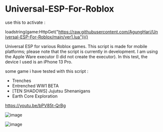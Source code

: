 # Universal-ESP-For-Roblox

use this to activate :

loadstring(game:HttpGet("https://raw.githubusercontent.com/AgungHari/Universal-ESP-For-Roblox/main/ver1.lua"))()

Universal ESP for various Roblox games. This script is made for mobile platforms; please note that the script is currently in development. I am using the Apple Ware executor (I did not create the executor). In this test, the device I used is an iPhone 13 Pro.

some game i have tested with this script :
 - Trenches
 - Entrenched WW1 BETA
 - [TEN SHADOWS]  Jujutsu Shenanigans
 - Earth Core Exploration

https://youtu.be/bPV85t-QrBg

![image](https://github.com/user-attachments/assets/00f2ebee-68b7-44d7-823e-a8e544d97325)

![image](https://github.com/user-attachments/assets/1fb88165-8e87-4b90-b5e7-b2c70e665f20)



